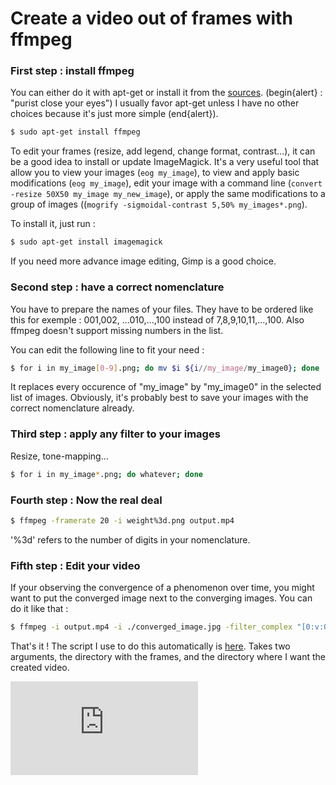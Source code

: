 # Create a video out of frames with ffmpeg

### First step : install **ffmpeg** 

You can either do it with apt-get or install it from the [sources](https://trac.ffmpeg.org/wiki/CompilationGuide/Ubuntu).
(begin{alert} : "purist close your eyes") I usually favor apt-get unless I have no other choices because it's just more simple (end{alert}).

``` sh
$ sudo apt-get install ffmpeg
``` 

To edit your frames (resize, add legend, change format, contrast...), it can be a good idea to install or update ImageMagick. It's a very useful tool that allow you to view your images (```eog my_image```), to view and apply basic modifications (```eog my_image```), edit your image with a command line (```convert -resize 50X50 my_image my_new_image```), or apply the same modifications to a group of images ((```mogrify -sigmoidal-contrast 5,50% my_images*.png```).

To install it, just run :

``` sh
$ sudo apt-get install imagemagick
``` 

If you need more advance image editing, Gimp is a good choice.

### Second step : have a correct nomenclature  

You have to prepare the names of your files. They have to be ordered like this for exemple : 001,002, ...010,...,100 instead of  7,8,9,10,11,...,100. Also ffmpeg doesn't support missing numbers in the list.

You can edit the following line to fit your need :
``` sh
$ for i in my_image[0-9].png; do mv $i ${i//my_image/my_image0}; done
```

It replaces every occurence of "my_image" by "my_image0" in the selected list of images. 
Obviously, it's probably best to save your images with the correct nomenclature already.

### Third step : apply any filter to your images

Resize, tone-mapping...

``` sh
$ for i in my_image*.png; do whatever; done
```

### Fourth step : Now the real deal

``` sh
$ ffmpeg -framerate 20 -i weight%3d.png output.mp4
```

'%3d' refers to the number of digits in your nomenclature.

### Fifth step : Edit your video

If your observing the convergence of a phenomenon over time, you might want to put the converged image next to the converging images. You can do it like that :

``` sh
$ ffmpeg -i output.mp4 -i ./converged_image.jpg -filter_complex "[0:v:0]pad=iw*2:ih+1[bg]; [bg][1:v:0]overlay=w" output_with_converged_image.mp4 
```

That's it ! The script I use to do this automatically is [here](https://github.com/ThibaultGROUEIX/workflow_and_installs/tree/master/make_video_out_frames.md). Takes two arguments, the directory with the frames, and the directory where I want the created video.

[![Analytics](https://ga-beacon.appspot.com/UA-91308638-2/github.com/ThibaultGROUEIX/workflow_and_installs/blob/master/make_video_out_frames.md?pixel)](https://github.com/ThibaultGROUEIX/workflow_and_installs/blob/master/make_video_out_frames.md)

